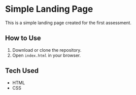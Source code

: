 # Simple Landing Page

This is a simple landing page created for the first assessment.

## How to Use

1. Download or clone the repository.
2. Open `index.html` in your browser.

## Tech Used

- HTML
- CSS
